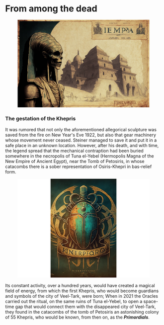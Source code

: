 # From among the dead

<figure><img src="../../.gitbook/assets/ChristianRM__NFT-Crap_Old_fashion_postcard_of_necropolis_of_tun_575731fd-0a90-4d33-b5de-0a8451bcdeb1.png" alt=""><figcaption></figcaption></figure>

### **The gestation of the Khepris**

It was rumored that not only the aforementioned allegorical sculpture was saved from the fire on New Year's Eve 1922, but also that gear machinery whose movement never ceased. Steiner managed to save it and put it in a safe place in an unknown location. However, after his death, and with time, the legend spread that the mechanical contraption had been buried somewhere in the necropolis of Tuna el-Yebel (Hermopolis Magna of the New Empire of Ancient Egypt), near the Tomb of Petosiris, in whose catacombs there is a sober representation of Osiris-Khepri in bas-relief form.

<figure><img src="../../.gitbook/assets/NES__NFT__Crap_Gang_neo-Victorian_Style_khepri_scarab_logotype__2e004e7c-4be2-4448-bd43-28b4eb4824d4 (1).png" alt=""><figcaption></figcaption></figure>

Its constant activity, over a hundred years, would have created a magical field of energy, from which the first Khepris, who would become guardians and symbols of the city of Veel-Tark, were born; When in 2021 the Oracles carried out the ritual, on the same ruins of Tuna el-Yebel, to open a space-time gap that would connect them with the disappeared city of Veel-Tark, they found in the catacombs of the tomb of Petosiris an astonishing colony of 55 Khepris, who would be known, from then on, as the _**Primordials**_.
